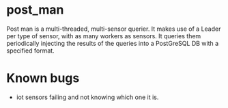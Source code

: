 # post_man
Post man is a multi-threaded, multi-sensor querier. It makes use of a Leader per
type of sensor, with as many workers as sensors. It queries them periodically
injecting the results of the queries into a PostGreSQL DB with a specified format.

# Known bugs
- iot sensors failing and not knowing which one it is.